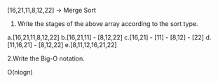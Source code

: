 [16,21,11,8,12,22] -> Merge Sort

1. Write the stages of the above array according to the sort type.

a.[16,21,11,8,12,22]
b.[16,21,11] - [8,12,22]
c.[16,21] - [11] - [8,12] - [22]
d.[11,16,21] - [8,12,22]
e.[8,11,12,16,21,22]


2.Write the Big-O notation.

O(nlogn)